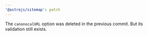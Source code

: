```yaml
---
'@astrojs/sitemap': patch
---
```


The `canonocalURL` option was deleted in the previous commit. But its validation still exists.
